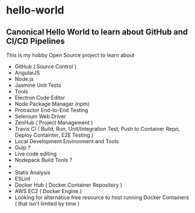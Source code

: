 # hello-world
## Canonical Hello World to learn about GitHub and CI/CD Pipelines

This is my hobby Open Source project to learn about
* GitHub ( Source Control )
 * AngularJS
 * Node.js
 * Jasmine Unit Tests
 * Tools
  * Electron Code Editor
  * Node Package Manager (npm) 
 * Protractor End-to-End Testing
  * Selenium Web Driver
* ZenHub ( Project Management )
* Travis CI ( Build, Run, Unit/Integration Test, Push to Container Repo, Deploy Containter, E2E Testing )
 * Local Development Environment and Tools
  * Gulp ? 
  * Live code editing
 * Nodepack Build Tools ?
  * 
 * Statis Analysis
  * ESLint
* Docker Hub ( Docker Container Repository )
* AWS EC2 ( Docker Engine )
 * Looking for alternatice free resource to host running Docker Containers ( that isn't limited by time )
